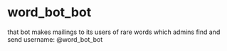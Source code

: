 # word_bot_bot
that bot makes mailings to its users of rare words which admins find and send
username:
@word_bot_bot
